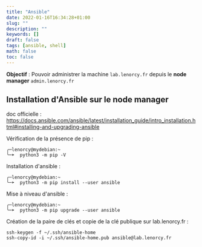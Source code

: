 ```yaml
---
title: "Ansible"
date: 2022-01-16T16:34:28+01:00
slug: ""
description: ""
keywords: []
draft: false 
tags: [ansible, shell]
math: false
toc: false
---
```


**Objectif** : Pouvoir administrer la machine `lab.lenorcy.fr` depuis le __node manager__ `admin.lenorcy.fr`


## Installation d'Ansible sur le __node manager__ 

doc officielle : https://docs.ansible.com/ansible/latest/installation_guide/intro_installation.html#installing-and-upgrading-ansible

Vérification de la présence de pip :
```
╭─lenorcy@mydebian:~
╰─➤  python3 -m pip -V
```

Installation d'ansible :
```
╭─lenorcy@mydebian:~
╰─➤  python3 -m pip install --user ansible
```

Mise à niveau d'ansible :
```
╭─lenorcy@mydebian:~
╰─➤  python3 -m pip upgrade --user ansible
```

Création de la paire de clés et copie de la clé publique sur lab.lenorcy.fr :
```
ssh-keygen -f ~/.ssh/ansible-home
ssh-copy-id -i ~/.ssh/ansible-home.pub ansible@lab.lenorcy.fr
```

## 


